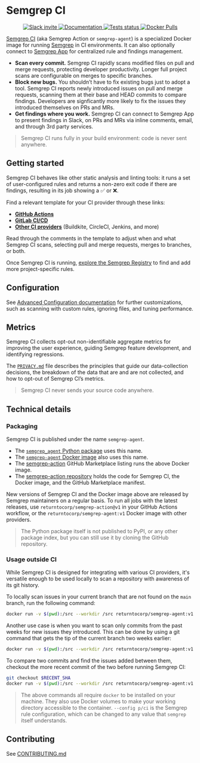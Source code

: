 # Semgrep CI

<p align="center">
  <a href="https://r2c.dev/slack">
      <img src="https://img.shields.io/badge/Slack-700%2B%20members-black" alt="Slack invite" />
  </a>
  <a href="https://semgrep.dev/docs/semgrep-ci/">
      <img src="https://img.shields.io/badge/docs-semgrep.dev-purple" alt="Documentation" />
  </a>
  <a href="https://github.com/returntocorp/semgrep-action/actions/workflows/test.yml">
      <img src="https://github.com/returntocorp/semgrep-action/actions/workflows/test.yml/badge.svg" alt="Tests status" />
  </a>
  <a href="https://hub.docker.com/r/returntocorp/semgrep-agent">
    <img alt="Docker Pulls" src="https://img.shields.io/docker/pulls/returntocorp/semgrep-agent">
  </a>
</p>

[Semgrep CI](https://github.com/returntocorp/semgrep-action) (aka Semgrep Action or `semgrep-agent`) is a specialized Docker image for running [Semgrep](https://github.com/returntocorp/semgrep) in CI environments. It can also optionally connect to [Semgrep App](https://semgrep.dev/login) for centralized rule and findings management.

- **Scan every commit.** Semgrep CI rapidly scans modified files on pull and merge requests, protecting developer productivity. Longer full project scans are configurable on merges to specific branches.
- **Block new bugs.** You shouldn’t have to fix existing bugs just to adopt a tool. Semgrep CI reports newly introduced issues on pull and merge requests, scanning them at their base and HEAD commits to compare findings. Developers are signficantly more likely to fix the issues they introduced themselves on PRs and MRs.
- **Get findings where you work.** Semgrep CI can connect to Semgrep App to present findings in Slack, on PRs and MRs via inline comments, email, and through 3rd party services.

> Semgrep CI runs fully in your build environment: code is never sent anywhere.

## Getting started

Semgrep CI behaves like other static analysis and linting tools:
it runs a set of user-configured rules and returns a non-zero exit code if there are findings,
resulting in its job showing a ✅ or ❌.

Find a relevant template for your CI provider through these links:

- [**GitHub Actions**](https://semgrep.dev/docs/semgrep-ci/#github-actions)
- [**GitLab CI/CD**](https://semgrep.dev/docs/semgrep-ci/#gitlab-cicd)
- [**Other CI providers**](https://semgrep.dev/docs/semgrep-ci/#other-ci-providers) (Buildkite, CircleCI, Jenkins, and more)

Read through the comments in the template to adjust when and what Semgrep CI scans, selecting pull and merge requests, merges to branches, or both.

Once Semgrep CI is running, [explore the Semgrep Registry](https://semgrep.dev/explore) to find and add more project-specific rules.

## Configuration

See [Advanced Configuration documentation](https://semgrep.dev/docs/semgrep-ci/#advanced-configuration) for further customizations, such as scanning with custom rules, ignoring files, and tuning performance.

## Metrics

Semgrep CI collects opt-out non-identifiable aggregate metrics for improving the user experience, guiding Semgrep feature development, and identifying regressions.

The [`PRIVACY.md`](PRIVACY.md) file describes the principles that guide our data-collection decisions, the breakdown of the data that are and are not collected, and how to opt-out of Semgrep CI’s metrics.

> Semgrep CI never sends your source code anywhere.

## Technical details

### Packaging

Semgrep CI is published under the name `semgrep-agent`.

- The [`semgrep_agent` Python package](https://github.com/returntocorp/semgrep-action/tree/develop/src/semgrep_agent) uses this name.
- The [`semgrep-agent` Docker image](https://hub.docker.com/r/returntocorp/semgrep-agent) also uses this name.
- The [semgrep-action](https://github.com/marketplace/actions/semgrep-action) GitHub Marketplace listing
  runs the above Docker image.
- The [semgrep-action repository](https://github.com/returntocorp/semgrep-action)
  holds the code for Semgrep CI, the Docker image, and the GitHub Marketplace manifest.

New versions of Semgrep CI and the Docker image above are released by Semgrep maintainers on a regular basis. To run all jobs with the latest releases, use `returntocorp/semgrep-action@v1` in your GitHub Actions workflow, or the `returntocorp/semgrep-agent:v1` Docker image with other providers.

> The Python package itself is not published to PyPI,
> or any other package index,
> but you can still use it by cloning the GitHub repository.

### Usage outside CI

While Semgrep CI is designed
for integrating with various CI providers,
it's versatile enough to be used locally
to scan a repository with awareness of its git history.

To locally scan issues in your current branch
that are not found on the `main` branch,
run the following command:

```sh
docker run -v $(pwd):/src --workdir /src returntocorp/semgrep-agent:v1 semgrep-agent --config p/ci --baseline-ref main
```

Another use case is when you want to scan only commits
from the past weeks for new issues they introduced.
This can be done by using a git command
that gets the tip of the current branch two weeks earlier:

```sh
docker run -v $(pwd):/src --workdir /src returntocorp/semgrep-agent:v1 semgrep-agent --config p/ci --baseline-ref $(git rev-parse '@{2.weeks.ago}')
```

To compare two commits
and find the issues added between them,
checkout the more recent commit of the two
before running Semgrep CI:

```sh
git checkout $RECENT_SHA
docker run -v $(pwd):/src --workdir /src returntocorp/semgrep-agent:v1 semgrep-agent --config p/ci --baseline-ref $OLDER_SHA
```

> The above commands all require `docker`
> to be installed on your machine.
> They also use Docker volumes
> to make your working directory accessible to the container.
> `--config p/ci` is the Semgrep rule configuration,
> which can be changed to any value
> that `semgrep` itself understands.

## Contributing

See [CONTRIBUTING.md](CONTRIBUTING.md)
